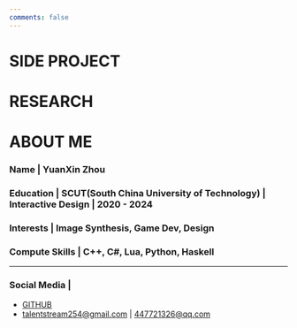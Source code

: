 ```yaml
---
comments: false
---
```

# SIDE PROJECT

# RESEARCH

# ABOUT ME

### Name | YuanXin Zhou

### Education | SCUT(South China University of Technology) | Interactive Design | 2020 - 2024

### Interests | **Image Synthesis**, Game Dev, Design

### Compute Skills | C++, C#, Lua, Python, Haskell

----

### **Social Media** |
- [GITHUB](https://github.com/talentstream) 
- talentstream254@gmail.com | 447721326@qq.com